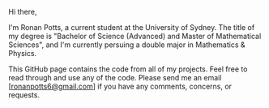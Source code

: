 Hi there,

I'm Ronan Potts, a current student at the University of Sydney. The title of my degree is "Bachelor of Science (Advanced) and Master of Mathematical Sciences", and I'm currently persuing a double major in Mathematics & Physics.

This GitHub page contains the code from all of my projects. Feel free to read through and use any of the code. Please send me an email [[ronanpotts6@gmail.com](mailto:ronanpotts6@gmail.com)] if you have any comments, concerns, or requests.
